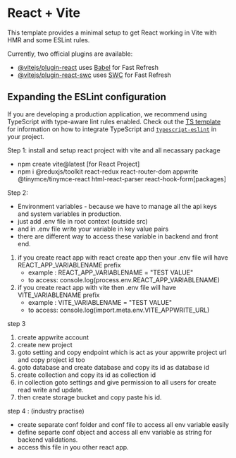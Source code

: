 # React + Vite

This template provides a minimal setup to get React working in Vite with HMR and some ESLint rules.

Currently, two official plugins are available:

- [@vitejs/plugin-react](https://github.com/vitejs/vite-plugin-react/blob/main/packages/plugin-react) uses [Babel](https://babeljs.io/) for Fast Refresh
- [@vitejs/plugin-react-swc](https://github.com/vitejs/vite-plugin-react/blob/main/packages/plugin-react-swc) uses [SWC](https://swc.rs/) for Fast Refresh

## Expanding the ESLint configuration

If you are developing a production application, we recommend using TypeScript with type-aware lint rules enabled. Check out the [TS template](https://github.com/vitejs/vite/tree/main/packages/create-vite/template-react-ts) for information on how to integrate TypeScript and [`typescript-eslint`](https://typescript-eslint.io) in your project.


Step 1:
install and setup react project with vite and  all necassary package
- npm create vite@latest [for React Project]
- npm i @reduxjs/toolkit react-redux react-router-dom appwrite @tinymce/tinymce-react html-react-parser react-hook-form[packages]

Step 2:
- Environment variables - because we have to manage all the api keys and system variables in production.
- just add .env file in root context (outside src)
- and in .env file write your variable in key value pairs
- there are different way to access these variable in backend and front end.
  
1. if you create react app with react create app then your .env file will have REACT_APP_VARIABLENAME prefix
   - example : REACT_APP_VARIABLENAME = "TEST VALUE"
   - to access: console.log(process.env.REACT_APP_VARIABLENAME)
2. if you create react app with vite then .env file will have VITE_VARIABLENAME prefix
   - example : VITE_VARIABLENAME = "TEST VALUE"
   - to access: console.log(import.meta.env.VITE_APPWRITE_URL)

step 3
1. create appwrite account
2. create new project 
3. goto setting and copy endpoint which is act as your appwrite project url and copy project id too
4. goto database and create database and copy its id as database id
5. create collection and copy its id as collection id
6. in collection goto settings and give permission to all users for create read write and update.
7. then create storage bucket and copy paste his id.

step 4 : (industry practise)
- create separate conf folder and conf file to access all env variable easily
- define separte conf object and access all env variable as string for backend validations.
- access this file in you other react app.
